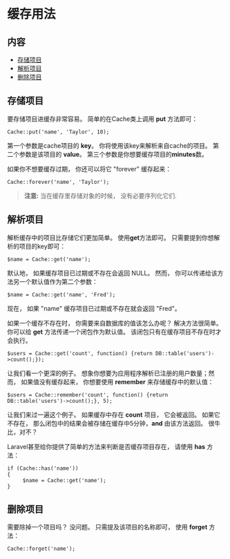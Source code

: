 # 缓存用法

## 内容

- [存储项目](#put)
- [解析项目](#get)
- [删除项目](#forget)

<a name="put"></a>
## 存储项目

要存储项目进缓存非常容易。 简单的在Cache类上调用 **put** 方法即可：

	Cache::put('name', 'Taylor', 10);

第一个参数是cache项目的 **key**。 你将使用该key来解析来自cache的项目。 第二个参数是该项目的 **value**。 第三个参数是你想要缓存项目的**minutes**数。

如果你不想要缓存过期， 你还可以将它 "forever" 缓存起来：

	Cache::forever('name', 'Taylor');

> **注意:** 当在缓存里存储对象的时候， 没有必要序列化它们.

<a name="get"></a>
## 解析项目

解析缓存中的项目比存储它们更加简单。 使用**get**方法即可。 只需要提到你想解析的项目的key即可：

	$name = Cache::get('name');

默认地， 如果缓存项目已过期或不存在会返回 NULL。 然而， 你可以传递给该方法另一个默认值作为第二个参数：

	$name = Cache::get('name', 'Fred');

现在， 如果 "name" 缓存项目已过期或不存在就会返回 "Fred"。 

如果一个缓存不存在时， 你需要来自数据库的值该怎么办呢？ 解决方法很简单。 你可以给  **get** 方法传递一个闭包作为默认值。 该闭包只有在缓存项目不存在时才会执行。 


	$users = Cache::get('count', function() {return DB::table('users')->count();});

让我们看一个更深的例子。 想象你想要为应用程序解析已注册的用户数量；然而， 如果值没有缓存起来， 你想要使用 **remember** 来存储缓存中的默认值：

	$users = Cache::remember('count', function() {return DB::table('users')->count();}, 5);

让我们来过一遍这个例子。 如果缓存中存在 **count** 项目， 它会被返回。 如果它不存在， 那么闭包中的结果会被存储在缓存中5分钟，**and** 由该方法返回。 很牛比，对不？

Laravel甚至给你提供了简单的方法来判断是否缓存项目存在， 请使用 **has** 方法：

	if (Cache::has('name'))
	{
	     $name = Cache::get('name');
	}

<a name="forget"></a>
## 删除项目

需要除掉一个项目吗？ 没问题。 只需提及该项目的名称即可， 使用 **forget** 方法： 

	Cache::forget('name');